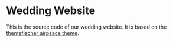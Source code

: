 # Wedding Website

This is the source code of our wedding website. It is based on the 
[themefischer airpsace theme](https://github.com/themefisher/airspace-hugo).
